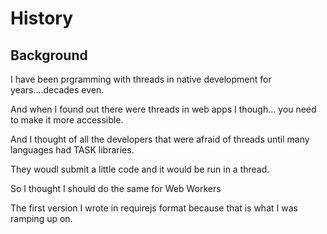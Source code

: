
# History

## Background

I have been prgramming with threads in native development for years....decades even.

And when I found out there were threads in web apps I though...
you need to make it more accessible.

And I thought of all the developers that were afraid of threads until many languages had TASK libraries.

They woudl submit a little code and it would be run in a thread.

So I thought I should do the same for Web Workers

The first version I wrote in requirejs format because that is what I was ramping up on.

